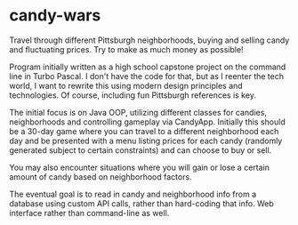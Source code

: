 # candy-wars
Travel through different Pittsburgh neighborhoods, buying and selling candy and fluctuating prices. Try to make as much money as possible!

Program initially written as a high school capstone project on the command line in Turbo Pascal. I don't have the code for that, but as I reenter the tech world, I want to rewrite this using modern design principles and technologies. Of course, including fun Pittsburgh references is key.

The initial focus is on Java OOP, utilizing different classes for candies, neighborhoods and controlling gameplay via CandyApp. Initially this should be a 30-day game where you can travel to a different neighborhood each day and be presented with a menu listing prices for each candy (randomly generated subject to certain constraints) and can choose to buy or sell.

You may also encounter situations where you will gain or lose a certain amount of candy based on neighborhood factors.

The eventual goal is to read in candy and neighborhood info from a database using custom API calls, rather than hard-coding that info. Web interface rather than command-line as well.
